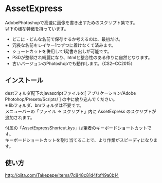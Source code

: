 # AssetExpress
AdobePhotoshopで高速に画像を書き出すためのスクリプト集です。  
以下の様な特徴を持っています。

- どこに・どんな名前で保存するか考えるのは、最初だけ。
- 冗長な名前をレイヤー1つずつに着けなくて済みます。
- ショートカットを併用して1発書き出しが可能です。
- PSDが整頓され綺麗になり、htmlと整合性のある作りに自然となります。
- 古いバージョンのPhotoshopでも動作します。（CS2~CC2015）

## インストール

destフォルダ配下のjavascriptファイルを[ アプリケーション/Adobe Photohop/Presets/Scripts/ ] の中に放り込んでください。  
※ libフォルダ、bnrフォルダは不要です。  
メニューバーの「ファイル → スクリプト」内に AssetExpress のスクリプトが追加されます。

付属の「AssetExpressShortcut.kys」は筆者のキーボードショートカットです。  
キーボードショートカットを割り当てることで、より作業がスピーディになります。  

## 使い方
http://qiita.com/Takepepe/items/7d848c81d4fbf49a0b14
